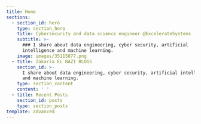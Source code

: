 ```yaml
---
title: Home
sections:
  - section_id: hero
    type: section_hero
    title: Cybersecurity and data science engineer @ExcelerateSystems
    subtitle: >-
      ### I share about data engineering, cyber security, artificial
      intelligence and machine learning.
    image: images/35115877.png
  - title: Zakaria EL BAZI BLOGS
    section_id: >-
      I share about data engineering, cyber security, artificial intelligence
      and machine learning.
    type: section_content
    content: ' '
  - title: Recent Posts
    section_id: posts
    type: section_posts
template: advanced
---
```

